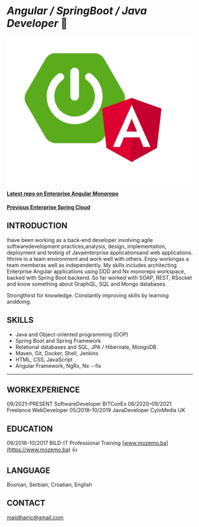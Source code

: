 # *Angular / SpringBoot / Java Developer* 👋

![image.png](assets/image.png)

#### [Latest repo on Enterprise Angular Monorepo](https://github.com/majidhajric/web-shop)

#### [Previous Enterprise Spring Cloud](https://github.com/majidhajric/spring-cloud-examples)

## INTRODUCTION

Ihave been working as a back-end developer involving agile softwaredevelopment practices,analysis, design, implementation, deployment and testing of Javaenterprise applicationsand web applications. Ithrive in a team environment and work well with others. Enjoy workingas a team memberas well as independently.
My skills includes architecting Enterprise Angular applications using DDD and Nx monorepo workspace, backed with Spring Boot backend.
So far worked with SOAP, REST, RSocket and know something about GraphQL, SQL and Mongo databases.

Strongthirst for knowledge. Constantly improving skills by learning anddoing.

## SKILLS

- Java and Object-oriented programming (OOP)
- Spring Boot and Spring Framework
- Relational databases and SQL, JPA / Hibernate, MongoDB
- Maven, Git, Docker, Shell, Jenkins
- HTML, CSS, JavaScript
- Angular	Framework, NgRx, Nx --fix

---


## WORKEXPERIENCE

09/2021–PRESENT SoftwareDeveloper BITConEx
06/2020–09/2021 Freelance WebDeveloper
05/2018–10/2019  JavaDeveloper CyloMedia UK

## EDUCATION

09/2016–10/2017	BILD-IT Professional Training  [www.mozemo.ba](https://www.mozemo.ba) 👍

## LANGUAGE

Bosnian, Serbian, Croatian, English

## CONTACT

[majidhajric@gmail.com](mailto:majidhajric@gmail.com)


